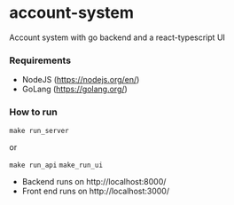 # account-system
Account system with go backend and a react-typescript UI

### Requirements

* NodeJS (https://nodejs.org/en/)
* GoLang (https://golang.org/)

### How to run

`make run_server`

or

`make run_api`
`make_run_ui`


* Backend runs on http://localhost:8000/
* Front end runs on http://localhost:3000/
